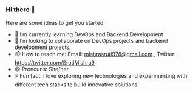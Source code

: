 ### Hi there 👋

<!--
**SrutiMi/SrutiMi** is a ✨ _special_ ✨ repository because its `README.md` (this file) appears on your GitHub profile.-->

Here are some ideas to get you started:

- 🌱 I’m currently learning DevOps and Backend Development
- 👯 I’m looking to collaborate on DevOps projects and backend development projects.
- 📫 How to reach me: Email: mishrasruti978@gmail.com , Twitter: https://twitter.com/SrutiMishra9
- 😄 Pronouns: She/her
- ⚡ Fun fact:  I love exploring new technologies and experimenting with different tech stacks to build innovative solutions.

